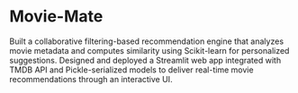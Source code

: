 # Movie-Mate
Built a collaborative filtering-based recommendation engine that analyzes movie metadata and computes similarity using Scikit-learn for personalized suggestions.    Designed and deployed a Streamlit web app integrated with TMDB API and Pickle-serialized models to deliver real-time movie recommendations through an interactive UI.
